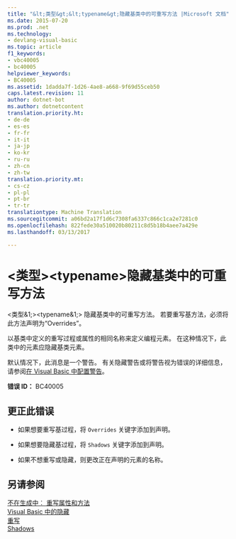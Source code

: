 ```yaml
---
title: "&lt;类型&gt;&lt;typename&gt;隐藏基类中的可重写方法 |Microsoft 文档"
ms.date: 2015-07-20
ms.prod: .net
ms.technology:
- devlang-visual-basic
ms.topic: article
f1_keywords:
- vbc40005
- bc40005
helpviewer_keywords:
- BC40005
ms.assetid: 1dadda7f-1d26-4ae8-a668-9f69d55ceb50
caps.latest.revision: 11
author: dotnet-bot
ms.author: dotnetcontent
translation.priority.ht:
- de-de
- es-es
- fr-fr
- it-it
- ja-jp
- ko-kr
- ru-ru
- zh-cn
- zh-tw
translation.priority.mt:
- cs-cz
- pl-pl
- pt-br
- tr-tr
translationtype: Machine Translation
ms.sourcegitcommit: a06bd2a17f1d6c7308fa6337c866c1ca2e7281c0
ms.openlocfilehash: 822fede30a510020b80211c8d5b18b4aee7a429e
ms.lasthandoff: 03/13/2017

---
```

# <a name="lttypegt-39lttypenamegt39-shadows-an-overridable-method-in-the-base-class"></a>&lt;类型&gt;&lt;typename&gt;隐藏基类中的可重写方法
\<类型&1;>\<typename&1;> 隐藏基类中的可重写方法。 若要重写基方法，必须将此方法声明为“Overrides”。  
  
 以基类中定义的重写过程或属性的相同名称来定义编程元素。 在这种情况下，此类中的元素应隐藏基类元素。  
  
 默认情况下，此消息是一个警告。 有关隐藏警告或将警告视为错误的详细信息，请参阅[在 Visual Basic 中配置警告](https://docs.microsoft.com/visualstudio/ide/configuring-warnings-in-visual-basic)。  
  
 **错误 ID：** BC40005  
  
## <a name="to-correct-this-error"></a>更正此错误  
  
-   如果想要重写基过程，将 `Overrides` 关键字添加到声明。  
  
-   如果想要隐藏基过程，将 `Shadows` 关键字添加到声明。  
  
-   如果不想重写或隐藏，则更改正在声明的元素的名称。  
  
## <a name="see-also"></a>另请参阅  
 [不在生成中︰ 重写属性和方法](http://msdn.microsoft.com/en-us/2167e8f5-1225-4b13-9ebd-02591ba90213)   
 [Visual Basic 中的隐藏](../../visual-basic/programming-guide/language-features/declared-elements/shadowing.md)   
 [重写](../../visual-basic/language-reference/modifiers/overrides.md)   
 [Shadows](../../visual-basic/language-reference/modifiers/shadows.md)
